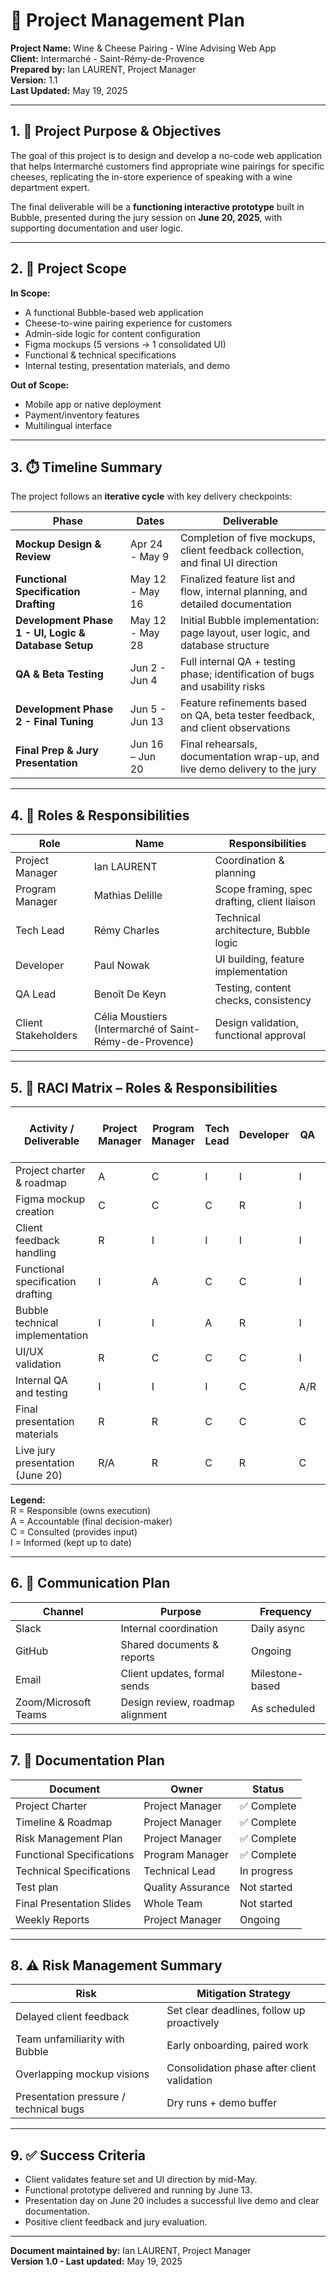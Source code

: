 # 📘 Project Management Plan  
**Project Name:** Wine & Cheese Pairing - Wine Advising Web App  
**Client:** Intermarché - Saint-Rémy-de-Provence  
**Prepared by:** Ian LAURENT, Project Manager  
**Version:** 1.1  
**Last Updated:** May 19, 2025  

---

## 1. 🎯 Project Purpose & Objectives

The goal of this project is to design and develop a no-code web application that helps Intermarché customers find appropriate wine pairings for specific cheeses, replicating the in-store experience of speaking with a wine department expert.

The final deliverable will be a **functioning interactive prototype** built in Bubble, presented during the jury session on **June 20, 2025**, with supporting documentation and user logic.

---

## 2. 🧩 Project Scope

**In Scope:**
- A functional Bubble-based web application
- Cheese-to-wine pairing experience for customers
- Admin-side logic for content configuration
- Figma mockups (5 versions → 1 consolidated UI)
- Functional & technical specifications
- Internal testing, presentation materials, and demo

**Out of Scope:**
- Mobile app or native deployment
- Payment/inventory features
- Multilingual interface

---

## 3. ⏱️ Timeline Summary

The project follows an **iterative cycle** with key delivery checkpoints:

| **Phase**                              | **Dates**          | **Deliverable**                                                                 |
|---------------------------------------|--------------------|----------------------------------------------------------------------------------|
| **Mockup Design & Review**            | Apr 24 - May 9     | Completion of five mockups, client feedback collection, and final UI direction  |
| **Functional Specification Drafting** | May 12 - May 16    | Finalized feature list and flow, internal planning, and detailed documentation  |
| **Development Phase 1 - UI, Logic & Database Setup** | May 12 - May 28 | Initial Bubble implementation: page layout, user logic, and database structure  |
| **QA & Beta Testing**                 | Jun 2 - Jun 4     | Full internal QA + testing phase; identification of bugs and usability risks    |
| **Development Phase 2 - Final Tuning**| Jun 5 - Jun 13     | Feature refinements based on QA, beta tester feedback, and client observations  |
| **Final Prep & Jury Presentation**    | Jun 16 – Jun 20    | Final rehearsals, documentation wrap-up, and live demo delivery to the jury     |

---

## 4. 👥 Roles & Responsibilities

| Role              | Name               | Responsibilities                          |
|-------------------|--------------------|-------------------------------------------|
| Project Manager   | Ian LAURENT        | Coordination & planning    |
| Program Manager   | Mathias Delille    | Scope framing, spec drafting, client liaison              |
| Tech Lead         | Rémy Charles       | Technical architecture, Bubble logic      |
| Developer         | Paul Nowak         | UI building, feature implementation       |
| QA Lead           | Benoît De Keyn     | Testing, content checks, consistency      |
| Client Stakeholders | Célia Moustiers (Intermarché of Saint-Rémy-de-Provence) | Design validation, functional approval |

---

## 5. 🧮 RACI Matrix – Roles & Responsibilities

| Activity / Deliverable                    | Project Manager | Program Manager | Tech Lead | Developer | QA | Client (Célia & Chrys) |
|------------------------------------------|-----------------|-----------------|-----------|-----------|---------|------------------------|
| Project charter & roadmap                | A               | C               | I         | I         | I       | I                      |
| Figma mockup creation                    | C               | C               | C         | R         | I       | I                      |
| Client feedback handling                 | R               | I               | I         | I         | I       | A                      |
| Functional specification drafting        | I               | A               | C         | C         | I       | C                      |
| Bubble technical implementation          | I               | I               | A         | R         | I       | I                      |
| UI/UX validation                         | R               | C               | C         | C         | I       | A                      |
| Internal QA and testing                  | I               | I               | I         | C         | A/R     | I                      |
| Final presentation materials             | R               | R               | C         | C         | C       | I                      |
| Live jury presentation (June 20)         | R/A             | R               | C         | R         | C       | C                      |

**Legend:**  
R = Responsible (owns execution)  
A = Accountable (final decision-maker)  
C = Consulted (provides input)  
I = Informed (kept up to date)

---

## 6. 💬 Communication Plan

| Channel     | Purpose                        | Frequency             |
|-------------|--------------------------------|------------------------|
| Slack       | Internal coordination          | Daily async           |
| GitHub | Shared documents & reports     | Ongoing               |
| Email       | Client updates, formal sends   |  Milestone-based |
| Zoom/Microsoft Teams  | Design review, roadmap alignment| As scheduled          |

---

## 7. 📂 Documentation Plan

| Document                      | Owner           | Status        |
|------------------------------|------------------|---------------|
| Project Charter              | Project Manager  | ✅ Complete    |
| Timeline & Roadmap           | Project Manager  | ✅ Complete    |
| Risk Management Plan         | Project Manager  | ✅ Complete |
| Functional Specifications    | Program Manager  | ✅ Complete   |
| Technical Specifications     | Technical Lead   | In progress
| Test plan                    | Quality Assurance|Not started
| Final Presentation Slides    | Whole Team       | Not started   |
| Weekly Reports               | Project Manager  | Ongoing       |

---

## 8. ⚠️ Risk Management Summary

| Risk                                   | Mitigation Strategy                          |
|----------------------------------------|----------------------------------------------|
| Delayed client feedback                | Set clear deadlines, follow up proactively   |
| Team unfamiliarity with Bubble         | Early onboarding, paired work                |
| Overlapping mockup visions             | Consolidation phase after client validation  |
| Presentation pressure / technical bugs | Dry runs + demo buffer                       |

---

## 9. ✅ Success Criteria

- Client validates feature set and UI direction by mid-May.
- Functional prototype delivered and running by June 13.
- Presentation day on June 20 includes a successful live demo and clear documentation.
- Positive client feedback and jury evaluation.

---

**Document maintained by:** Ian LAURENT, Project Manager  
**Version 1.0 - Last updated:** May 19, 2025  